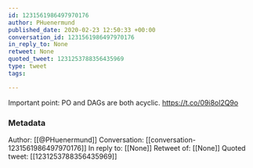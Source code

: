```yaml
---
id: 1231561986497970176
author: PHuenermund
published_date: 2020-02-23 12:50:33 +00:00
conversation_id: 1231561986497970176
in_reply_to: None
retweet: None
quoted_tweet: 1231253788356435969
type: tweet
tags:

---
```


Important point: PO and DAGs are both acyclic. https://t.co/09i8ol2Q9o

### Metadata

Author: [[@PHuenermund]]
Conversation: [[conversation-1231561986497970176]]
In reply to: [[None]]
Retweet of: [[None]]
Quoted tweet: [[1231253788356435969]]

